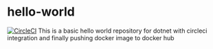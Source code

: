 # hello-world

[![CircleCI](https://circleci.com/gh/nagsides/hello-world.svg?style=svg)](https://circleci.com/gh/nagsides/hello-world)
This is a basic hello world repository for dotnet with circleci integration and finally pushing docker image to docker hub
